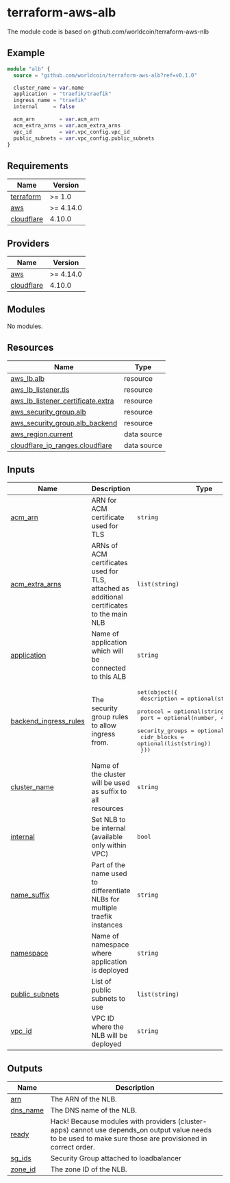 # terraform-aws-alb

The module code is based on github.com/worldcoin/terraform-aws-nlb

## Example
```terraform
module "alb" {
  source = "github.com/worldcoin/terraform-aws-alb?ref=v0.1.0"

  cluster_name = var.name
  application  = "traefik/traefik"
  ingress_name = "traefik"
  internal     = false

  acm_arn        = var.acm_arn
  acm_extra_arns = var.acm_extra_arns
  vpc_id         = var.vpc_config.vpc_id
  public_subnets = var.vpc_config.public_subnets
}
```
<!-- BEGIN_TF_DOCS -->
## Requirements

| Name | Version |
|------|---------|
| <a name="requirement_terraform"></a> [terraform](#requirement\_terraform) | >= 1.0 |
| <a name="requirement_aws"></a> [aws](#requirement\_aws) | >= 4.14.0 |
| <a name="requirement_cloudflare"></a> [cloudflare](#requirement\_cloudflare) | 4.10.0 |

## Providers

| Name | Version |
|------|---------|
| <a name="provider_aws"></a> [aws](#provider\_aws) | >= 4.14.0 |
| <a name="provider_cloudflare"></a> [cloudflare](#provider\_cloudflare) | 4.10.0 |

## Modules

No modules.

## Resources

| Name | Type |
|------|------|
| [aws_lb.alb](https://registry.terraform.io/providers/hashicorp/aws/latest/docs/resources/lb) | resource |
| [aws_lb_listener.tls](https://registry.terraform.io/providers/hashicorp/aws/latest/docs/resources/lb_listener) | resource |
| [aws_lb_listener_certificate.extra](https://registry.terraform.io/providers/hashicorp/aws/latest/docs/resources/lb_listener_certificate) | resource |
| [aws_security_group.alb](https://registry.terraform.io/providers/hashicorp/aws/latest/docs/resources/security_group) | resource |
| [aws_security_group.alb_backend](https://registry.terraform.io/providers/hashicorp/aws/latest/docs/resources/security_group) | resource |
| [aws_region.current](https://registry.terraform.io/providers/hashicorp/aws/latest/docs/data-sources/region) | data source |
| [cloudflare_ip_ranges.cloudflare](https://registry.terraform.io/providers/cloudflare/cloudflare/4.10.0/docs/data-sources/ip_ranges) | data source |

## Inputs

| Name | Description | Type | Default | Required |
|------|-------------|------|---------|:--------:|
| <a name="input_acm_arn"></a> [acm\_arn](#input\_acm\_arn) | ARN for ACM certificate used for TLS | `string` | n/a | yes |
| <a name="input_acm_extra_arns"></a> [acm\_extra\_arns](#input\_acm\_extra\_arns) | ARNs of ACM certificates used for TLS, attached as additional certificates to the main NLB | `list(string)` | `[]` | no |
| <a name="input_application"></a> [application](#input\_application) | Name of application which will be connected to this ALB | `string` | n/a | yes |
| <a name="input_backend_ingress_rules"></a> [backend\_ingress\_rules](#input\_backend\_ingress\_rules) | The security group rules to allow ingress from. | <pre>set(object({<br>    description     = optional(string, "")<br>    protocol        = optional(string, "tcp")<br>    port            = optional(number, 443)<br>    security_groups = optional(list(string))<br>    cidr_blocks     = optional(list(string))<br>  }))</pre> | `[]` | no |
| <a name="input_cluster_name"></a> [cluster\_name](#input\_cluster\_name) | Name of the cluster will be used as suffix to all resources | `string` | n/a | yes |
| <a name="input_internal"></a> [internal](#input\_internal) | Set NLB to be internal (available only within VPC) | `bool` | n/a | yes |
| <a name="input_name_suffix"></a> [name\_suffix](#input\_name\_suffix) | Part of the name used to differentiate NLBs for multiple traefik instances | `string` | `""` | no |
| <a name="input_namespace"></a> [namespace](#input\_namespace) | Name of namespace where application is deployed | `string` | n/a | yes |
| <a name="input_public_subnets"></a> [public\_subnets](#input\_public\_subnets) | List of public subnets to use | `list(string)` | n/a | yes |
| <a name="input_vpc_id"></a> [vpc\_id](#input\_vpc\_id) | VPC ID where the NLB will be deployed | `string` | n/a | yes |

## Outputs

| Name | Description |
|------|-------------|
| <a name="output_arn"></a> [arn](#output\_arn) | The ARN of the NLB. |
| <a name="output_dns_name"></a> [dns\_name](#output\_dns\_name) | The DNS name of the NLB. |
| <a name="output_ready"></a> [ready](#output\_ready) | Hack! Because modules with providers (cluster-apps) cannot use depends\_on output value needs to be used to make sure those are provisioned in correct order. |
| <a name="output_sg_ids"></a> [sg\_ids](#output\_sg\_ids) | Security Group attached to loadbalancer |
| <a name="output_zone_id"></a> [zone\_id](#output\_zone\_id) | The zone ID of the NLB. |
<!-- END_TF_DOCS -->
